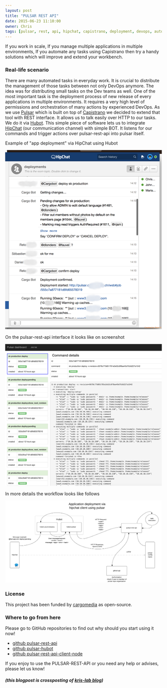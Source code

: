 ```yaml
---
layout: post
title: "PULSAR REST API"
date: 2015-06-23 11:10:00
owner: Chris
tags: [pulsar, rest, api, hipchat, capistrano, deployment, devops, automation, nodejs]
---
```


If you work in scale, If you manage multiple applications in multiple environments, If you automate any tasks using Capistrano then try a handy solutions which will improve and extend your workbench.

<!--more-->

### Real-life scenario

There are many automated tasks in everyday work. It is crucial to distribute the management of those tasks between not only DevOps anymore. 
The idea was for distributing small tasks on the Dev teams as well. One of the most important task is the deployment process 
of new release of every applications in multiple environments. It requires a very high level of permissions 
and orchestration of many actions by experienced DevOps. As we use [Pulsar](https://github.com/nebulab/pulsar) which 
is built on top of [Capistrano](https://github.com/capistrano/capistrano) we decided to extend that tool with REST interface. 
It allows us to talk easily over HTTP to our tasks. We do it via [Hubot](https://hubot.github.com/). 
This simple piece of software lets us to integrate [HipChat](https://www.hipchat.com/) (our communication channel) 
with simple BOT. It listens for our commands and trigger actions over pulsar-rest-api into pulsar itself.

Example of "app deployment" via HipChat using Hubot

![Hipchat Deployment](/img/posts/2015/hipchat-cargobot.png)

On the pulsar-rest-api interface it looks like on screenshot

![Pulsar-Rest-Api Dashboard](/img/posts/2015/pulsar-rest-api-dashboard.png)

In more details the workflow looks like follows

![Pulsar-Hipchat Workflow](/img/posts/2015/pulsar-hipchat-workflow.png)

### License

This project has been funded by [cargomedia](http://www.cargomedia.ch) as open-source.

### Where to go from here

Please go to GitHub repositories to find out why should you start using it now!

- [github pulsar-rest-api](https://github.com/cargomedia/pulsar-rest-api)
- [github pulsar-hubot](https://github.com/cargomedia/hubot-pulsar)
- [github pulsar-rest-api-client-node](https://github.com/cargomedia/pulsar-rest-api-client-node)

If you enjoy to use the PULSAR-REST-API or you need any help or advises, please let us know!

##### (this blogpost is crossposting of [kris-lab blog](http://blog.kris-lab.com/pulsar-rest-api/))
